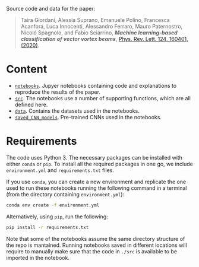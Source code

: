 Source code and data for the paper:

> Taira Giordani, Alessia Suprano, Emanuele Polino, Francesca Acanfora, Luca Innocenti, Alessandro Ferraro, Mauro Paternostro, Nicoló Spagnolo, and Fabio Sciarrino, ***Machine learning-based classification of vector vortex beams***, [Phys. Rev. Lett. 124, 160401, (2020)](https://doi.org/10.1103/PhysRevLett.124.160401).


# Content

- [`notebooks`](./notebooks). Jupyer notebooks containing code and explanations to reproduce the results of the paper.
- [`src`](./src). The notebooks use a number of supporting functions, which are all defined here.
- [`data`](./data). Contains the datasets used in the notebooks.
- [`saved_CNN_models`](./saved_CNN_models). Pre-trained CNNs used in the notebooks.

# Requirements

The code uses Python 3. The necessary packages can be installed with either `conda` or `pip`.
To install all the required packages in one go, we include `environment.yml` and `requirements.txt` files.

If you use `conda`, you can create a new environment and replicate the one used to run these notebooks running the following command in a terminal (from the directory containing `environment.yml`):

```bash
conda env create -f environment.yml
```

Alternatively, using `pip`, run the following:

```bash
pip install -r requirements.txt
```

Note that some of the notebooks assume the same directory structure of the repo is mantained. Running notebooks saved in different locations will require to manually make sure that the code in `./src` is available to be imported in the notebook.
